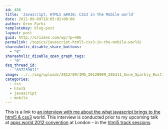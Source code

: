 ```yaml
---
id: 486
title: 'Javascript, HTML5 &#038; CSS3 in the Mobile world'
date: 2012-09-09T18:05:02+00:00
author: Oren Farhi 
templateKey: blog-post
layout: post
guid: http://orizens.com/wp/?p=486
permalink: /topics/javascript-html5-css3-in-the-mobile-world/
shareaholic_disable_share_buttons:
  - "0"
shareaholic_disable_open_graph_tags:
  - "0"
dsq_thread_id:
  - "837239011"
image: ../../img/uploads/2012/09/IMG_20120909_205311_Anne_Sparkly_Rustic.jpg
categories:
  - css
  - html5
  - javascript
  - mobile
---
```

This is a link to <a href="http://mobiforge.com/developing/story/what-does-javascript-bring-mobile-html5-and-css3-party" title="what does javascript bring mobile html5 and css3 party" target="_blank">an interview with me about the what javascript brings to the html5 & css3</a> world. This interview is conducted prior to my upcoming talk at <a href="http://www.apps-world.net/europe/index.php" title="Apps World 2012" target="_blank">apps world 2012 convention</a> at London &#8211; in the <a href="http://www.apps-world.net/europe/agenda/tracks/html5-devcon" title="html5 track sessions" target="_blank">html5 track sessions</a>.